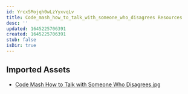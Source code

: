 ```yaml
---
id: YrcxSMojqh0wLzYyxvqLv
title: Code_mash_how_to_talk_with_someone_who_disagrees Resources
desc: ''
updated: 1645225706391
created: 1645225706391
stub: false
isDir: true
---
```

## Imported Assets
- [Code Mash How to Talk with Someone Who Disagrees.jpg](/assets/code-mash-how-to-talk-with-someone-who-disagrees-UjOj9VFyAa8i.jpg)
